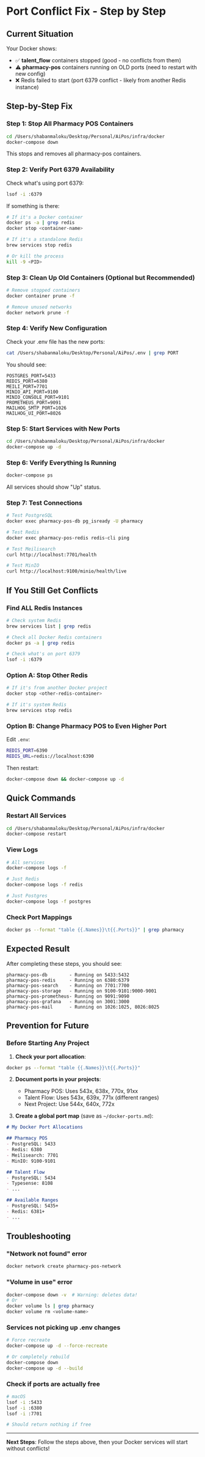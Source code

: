 # Port Conflict Fix - Step by Step

## Current Situation

Your Docker shows:
- ✅ **talent_flow** containers stopped (good - no conflicts from them)
- ⚠️  **pharmacy-pos** containers running on OLD ports (need to restart with new config)
- ❌ Redis failed to start (port 6379 conflict - likely from another Redis instance)

## Step-by-Step Fix

### Step 1: Stop All Pharmacy POS Containers

```bash
cd /Users/shabanmaloku/Desktop/Personal/AiPos/infra/docker
docker-compose down
```

This stops and removes all pharmacy-pos containers.

### Step 2: Verify Port 6379 Availability

Check what's using port 6379:

```bash
lsof -i :6379
```

If something is there:
```bash
# If it's a Docker container
docker ps -a | grep redis
docker stop <container-name>

# If it's a standalone Redis
brew services stop redis

# Or kill the process
kill -9 <PID>
```

### Step 3: Clean Up Old Containers (Optional but Recommended)

```bash
# Remove stopped containers
docker container prune -f

# Remove unused networks
docker network prune -f
```

### Step 4: Verify New Configuration

Check your .env file has the new ports:

```bash
cat /Users/shabanmaloku/Desktop/Personal/AiPos/.env | grep PORT
```

You should see:
```
POSTGRES_PORT=5433
REDIS_PORT=6380
MEILI_PORT=7701
MINIO_API_PORT=9100
MINIO_CONSOLE_PORT=9101
PROMETHEUS_PORT=9091
MAILHOG_SMTP_PORT=1026
MAILHOG_UI_PORT=8026
```

### Step 5: Start Services with New Ports

```bash
cd /Users/shabanmaloku/Desktop/Personal/AiPos/infra/docker
docker-compose up -d
```

### Step 6: Verify Everything Is Running

```bash
docker-compose ps
```

All services should show "Up" status.

### Step 7: Test Connections

```bash
# Test PostgreSQL
docker exec pharmacy-pos-db pg_isready -U pharmacy

# Test Redis
docker exec pharmacy-pos-redis redis-cli ping

# Test Meilisearch
curl http://localhost:7701/health

# Test MinIO
curl http://localhost:9100/minio/health/live
```

## If You Still Get Conflicts

### Find ALL Redis Instances

```bash
# Check system Redis
brew services list | grep redis

# Check all Docker Redis containers
docker ps -a | grep redis

# Check what's on port 6379
lsof -i :6379
```

### Option A: Stop Other Redis

```bash
# If it's from another Docker project
docker stop <other-redis-container>

# If it's system Redis
brew services stop redis
```

### Option B: Change Pharmacy POS to Even Higher Port

Edit `.env`:
```bash
REDIS_PORT=6390
REDIS_URL=redis://localhost:6390
```

Then restart:
```bash
docker-compose down && docker-compose up -d
```

## Quick Commands

### Restart All Services
```bash
cd /Users/shabanmaloku/Desktop/Personal/AiPos/infra/docker
docker-compose restart
```

### View Logs
```bash
# All services
docker-compose logs -f

# Just Redis
docker-compose logs -f redis

# Just Postgres
docker-compose logs -f postgres
```

### Check Port Mappings
```bash
docker ps --format "table {{.Names}}\t{{.Ports}}" | grep pharmacy
```

## Expected Result

After completing these steps, you should see:

```
pharmacy-pos-db        - Running on 5433:5432
pharmacy-pos-redis     - Running on 6380:6379  
pharmacy-pos-search    - Running on 7701:7700
pharmacy-pos-storage   - Running on 9100-9101:9000-9001
pharmacy-pos-prometheus- Running on 9091:9090
pharmacy-pos-grafana   - Running on 3001:3000
pharmacy-pos-mail      - Running on 1026:1025, 8026:8025
```

## Prevention for Future

### Before Starting Any Project

1. **Check your port allocation**:
```bash
docker ps --format "table {{.Names}}\t{{.Ports}}"
```

2. **Document ports in your projects**:
   - Pharmacy POS: Uses 543x, 638x, 770x, 91xx
   - Talent Flow: Uses 543x, 639x, 771x (different ranges)
   - Next Project: Use 544x, 640x, 772x

3. **Create a global port map** (save as `~/docker-ports.md`):
```markdown
# My Docker Port Allocations

## Pharmacy POS
- PostgreSQL: 5433
- Redis: 6380
- Meilisearch: 7701
- MinIO: 9100-9101

## Talent Flow  
- PostgreSQL: 5434
- Typesense: 8108
- ...

## Available Ranges
- PostgreSQL: 5435+
- Redis: 6381+
- ...
```

## Troubleshooting

### "Network not found" error
```bash
docker network create pharmacy-pos-network
```

### "Volume in use" error
```bash
docker-compose down -v  # Warning: deletes data!
# Or
docker volume ls | grep pharmacy
docker volume rm <volume-name>
```

### Services not picking up .env changes
```bash
# Force recreate
docker-compose up -d --force-recreate

# Or completely rebuild
docker-compose down
docker-compose up -d --build
```

### Check if ports are actually free
```bash
# macOS
lsof -i :5433
lsof -i :6380
lsof -i :7701

# Should return nothing if free
```

---

**Next Steps**: Follow the steps above, then your Docker services will start without conflicts!
